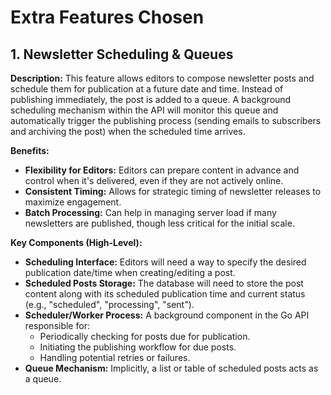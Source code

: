 # Extra Features Chosen

## 1. Newsletter Scheduling & Queues

**Description:**
This feature allows editors to compose newsletter posts and schedule them for publication at a future date and time. Instead of publishing immediately, the post is added to a queue.
A background scheduling mechanism within the API will monitor this queue and automatically trigger the publishing process (sending emails to subscribers and archiving the post) when the scheduled time arrives.

**Benefits:**
*   **Flexibility for Editors:** Editors can prepare content in advance and control when it's delivered, even if they are not actively online.
*   **Consistent Timing:** Allows for strategic timing of newsletter releases to maximize engagement.
*   **Batch Processing:** Can help in managing server load if many newsletters are published, though less critical for the initial scale.

**Key Components (High-Level):**
*   **Scheduling Interface:** Editors will need a way to specify the desired publication date/time when creating/editing a post.
*   **Scheduled Posts Storage:** The database will need to store the post content along with its scheduled publication time and current status (e.g., "scheduled", "processing", "sent").
*   **Scheduler/Worker Process:** A background component in the Go API responsible for:
    *   Periodically checking for posts due for publication.
    *   Initiating the publishing workflow for due posts.
    *   Handling potential retries or failures.
*   **Queue Mechanism:** Implicitly, a list or table of scheduled posts acts as a queue.
